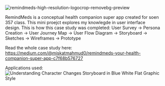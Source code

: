 ![remindmeds-high-resolution-logocrop-removebg-preview](https://github.com/user-attachments/assets/e0db21eb-8627-4637-a797-dd07a3885df2)

RemindMeds is a conceptual health companion super app created for soen 357 class. This mini proejct explores my knowlegde in user interface design.
This is how this case study was completed:
User Survey -> Persona Creation -> User Journey Map -> User Flow Diagram -> Storyboard -> Sketches -> Wireframes -> Prototype


Read the whole case study here:
https://medium.com/@miskatmahmud0/remindmeds-your-health-companion-super-app-c7f68b576727

Applications used:
![Understanding Character Changes Storyboard in Blue White Flat Graphic Style](https://github.com/user-attachments/assets/a48bbdfc-f503-4337-9085-cc924d8dfbf3)
